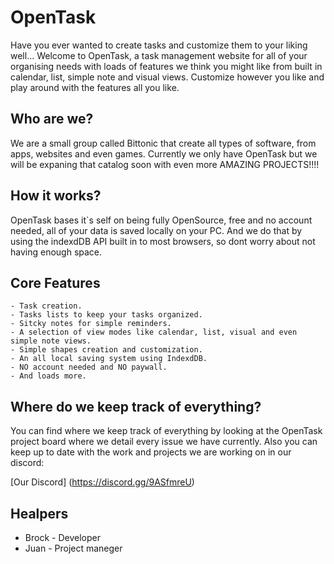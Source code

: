 # OpenTask

Have you ever wanted to create tasks and customize them to your liking well...
Welcome to OpenTask, a task management website for all of your organising needs with loads of features we think you might like from built in calendar, list, simple note and visual views.
Customize however you like and play around with the features all you like.

## Who are we?

We are a small group called Bittonic that create all types of software, from apps, websites and even games. Currently we only have OpenTask but we will be expaning that catalog soon with even more AMAZING PROJECTS!!!!

## How it works?

OpenTask bases it`s self on being fully OpenSource, free and no account needed, all of your data is saved locally on your PC. And we do that by using the indexdDB API built in to most browsers, so dont worry about not having enough space.

## Core Features

    - Task creation.
    - Tasks lists to keep your tasks organized.
    - Sitcky notes for simple reminders.
    - A selection of view modes like calendar, list, visual and even simple note views.
    - Simple shapes creation and customization.
    - An all local saving system using IndexdDB.
    - NO account needed and NO paywall.
    - And loads more.

## Where do we keep track of everything?

You can find where we keep track of everything by looking at the OpenTask project board where we detail every issue we have currently.
Also you can keep up to date with the work and projects we are working on in our discord:

[Our Discord] (https://discord.gg/9ASfmreU)

## Healpers

- Brock - Developer
- Juan - Project maneger

